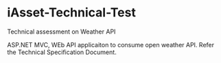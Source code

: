 # iAsset-Technical-Test
Technical assessment on Weather API 

ASP.NET MVC, WEb API applicaiton to consume open weather API. 
Refer the Technical Specification Document.
